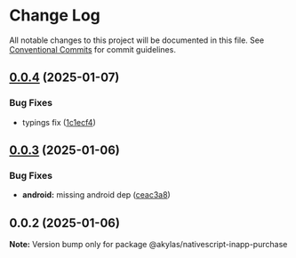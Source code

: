 # Change Log

All notable changes to this project will be documented in this file.
See [Conventional Commits](https://conventionalcommits.org) for commit guidelines.

## [0.0.4](https://github.com/nativescript-community/inapp-purchase/compare/v0.0.3...v0.0.4) (2025-01-07)

### Bug Fixes

* typings fix ([1c1ecf4](https://github.com/nativescript-community/inapp-purchase/commit/1c1ecf4db7266f0fbeab0ebb1520803c1a134a84))

## [0.0.3](https://github.com/nativescript-community/inapp-purchase/compare/v0.0.2...v0.0.3) (2025-01-06)

### Bug Fixes

* **android:** missing android dep ([ceac3a8](https://github.com/nativescript-community/inapp-purchase/commit/ceac3a8299b12e25ddedeb65761c660a5258b1eb))

## 0.0.2 (2025-01-06)

**Note:** Version bump only for package @akylas/nativescript-inapp-purchase
